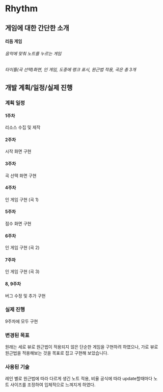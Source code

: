 # Rhythm
## 게임에 대한 간단한 소개
#### 리듬 게임
###### 음악에 맞춰 노트를 누르는 게임

###### 타이틀(곡 선택)화면, 인 게임, 도중에 랭크 표시, 원근법 적용, 곡은 총 3개

## 개발 계획/일정/실제 진행
### 계획 일정
#### 1주차
리소스 수집 및 제작
#### 2주차
시작 화면 구현
#### 3주차
곡 선택 화면 구현
#### 4주차
인 게임 구현 (곡 1)
#### 5주차
점수 화면 구현
#### 6주차
인 게임 구현 (곡 2)
#### 7주차
인 게임 구현 (곡 3)
#### 8, 9주차
버그 수정 및 추가 구현

### 실제 진행
9주차에 모두 구현

### 변경된 목표
원래는 세로 뷰로 원근법이 적용되지 않은 단순한 게임을 구현하려 하였으나, 가로 뷰로 원근법을 적용해보는 것을 목표로 잡고 구현해 보았습니다.

### 사용된 기술
레인 별로 원근법에 따라 다르게 생긴 노트 적용, 비율 공식에 따라 update할때마다 노트 사이즈를 조정하여 입체적으로 느껴지게 하였다.
